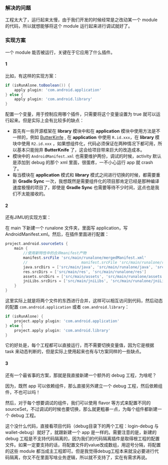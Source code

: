 ### 解决的问题

工程太大了，运行起来太慢，由于我们开发的时候经常是之改动某一个 module 的代码，所以就想能够将这个 module 运行起来进行调试就好了。



### 实现方案

一个 module 能否被运行，关键在于它应用了什么插件。

#### 1

比如，有这样的实现方案：

```groovy
if (isRunAlone.toBoolean()) {    
    apply plugin: 'com.android.application'
} else {  
    apply plugin: 'com.android.library'
}
```

配置一个变量，用于控制应用哪个插件，只需要将这个变量设置为 true 就可以运行起来。但是实际上会有比较多的缺点：

- 首先有一些开源框架在 **library** 模块中和在 **application** 模块中使用方法是不一样的，例如 [ButterKinfe](https://github.com/JakeWharton/butterknife) , 在 **application** 中使用 `R.id.xxx`，在 **library** 模块中使用 `R2.id.xxx` ，如果想组件化，代码必须保证在两种情况下都可用，所以基本只能抛弃 **ButterKnife** 了，这会给项目带来巨大的改造成本。
- 模块中的 `AndroidManifest.xml` 也需要维护两份，调试的时候，activity 默认是添加到 debug 的那个 xml 里面，很蛋疼，一不小心运行 app 就 crash 了。
- 每当模块在 **application** 模式和 **library** 模式之间进行切换的时候，都需要重新 **Gradle Sync** 一次，我想既然是需要组件化的项目那肯定已经是那种编译速度极慢的项目了，即使是 **Gradle Sync** 也需要等待不少时间，这点也是我们不太能接收的。

#### 2

还有JIMU的实现方案：

在 main 下新建一个 runalone 文件夹，里面写 application，写 AndroidManifest.xml。然后，在插件里面进行配置：

```groovy
project.android.sourceSets {
    main {
        //使用新特性中的合并manifest产物
        manifest.srcFile 'src/main/runalone/mergedManifest.xml'
        //                        manifest.srcFile 'src/main/runalone/runaloneManifest.xml'
        java.srcDirs = ['src/main/java', 'src/main/runalone/java', 'src/main/runalone/kotlin']
        res.srcDirs = ['src/main/res', 'src/main/runalone/res']
        assets.srcDirs = ['src/main/assets', 'src/main/runalone/assets']
        jniLibs.srcDirs = ['src/main/jniLibs', 'src/main/runalone/jniLibs']
    }
}
```

这里实际上就是将两个文件的东西进行合并，这样可以相互访问到代码，然后动态的配置 `com.android.application` 或者 `com.android.library`：

```groovy
if (isRunAlone) {
    project.apply plugin: 'com.android.application'
} else {
    project.apply plugin: 'com.android.library'
}
```

它的好处是，每个工程都可以直接运行，而不需要切换变量值，因为它是根据 task 来动态判断的，但是实际上使用起来也有与1方案同样的一些缺点。

#### 3

还有一个最省事的方案，那就是我直接新建一个额外的 debug 工程，为啥呢？

因为，既然 app 可以依赖组件，那么直接另外建立一个 debug 工程，然后依赖组件，不也可以吗！

然后，对于每个想要调试的组件，我们可以使用 flavor 等方式来配置不同的 sourceSet，不过调试的时候也要切换，那么就更粗暴一点，为每个组件都新建一个 debug 工程。

这个没什么代码，直接看项目代码（debug目录下的两个工程：login-debug 与 wallet-debug）就好了，就跟新建一个 app 是一样的。需要注意的是，新建的 debug 工程是不支持代码隔离的，因为我们的代码隔离插件是取得根工程的配置文件。如果一定要支持的话，将配置文件的value改成数组，用逗号分隔，将配置的这些 module 都当成主工程即可。但是我觉得debug工程本来就没必要进行代码隔离，你又不在里面写啥业务逻辑，所以就不支持了，实在有需求再说。